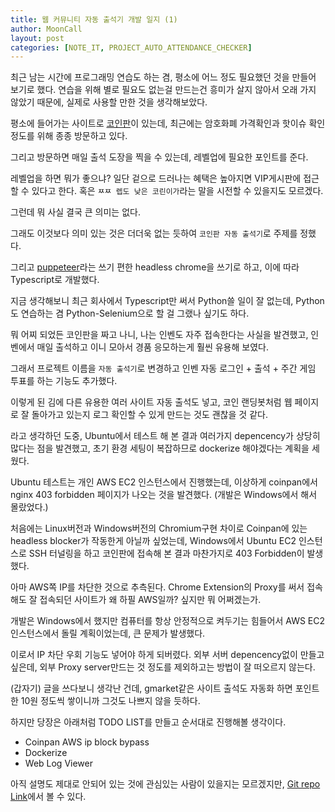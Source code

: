 ```yaml
---
title: 웹 커뮤니티 자동 출석기 개발 일지 (1)
author: MoonCall
layout: post
categories: [NOTE_IT, PROJECT_AUTO_ATTENDANCE_CHECKER]
---
```


최근 남는 시간에 프로그래밍 연습도 하는 겸, 평소에 어느 정도 필요했던 것을 만들어 보기로 했다.
연습을 위해 별로 필요도 없는걸 만드는건 흥미가 살지 않아서 오래 가지 않았기 때문에, 실제로 사용할 만한 것을 생각해보았다.

평소에 들어가는 사이트로 [코인판](https://coinpan.com)이 있는데, 최근에는 암호화폐 가격확인과 핫이슈 확인 정도를 위해 종종 방문하고 있다.

그리고 방문하면 매일 출석 도장을 찍을 수 있는데, 레벨업에 필요한 포인트를 준다.

레벨업을 하면 뭐가 좋으냐? 일단 겉으로 드러나는 혜택은 높아지면 VIP게시판에 접근할 수 있다고 한다. 혹은 `ㅉㅉ 렙도 낮은 코린이가`라는 말을 시전할 수 있을지도 모르겠다.

그런데 뭐 사실 결국 큰 의미는 없다.

그래도 이것보다 의미 있는 것은 더더욱 없는 듯하여 `코인판 자동 출석기`로 주제를 정했다.

그리고 [puppeteer](https://github.com/GoogleChrome/puppeteer)라는 쓰기 편한 headless chrome을 쓰기로 하고, 이에 따라 Typescript로 개발했다.

지금 생각해보니 최근 회사에서 Typescript만 써서 Python쓸 일이 잘 없는데, Python도 연습하는 겸 Python-Selenium으로 할 걸 그랬나 싶기도 하다.

뭐 어찌 되었든 코인판을 짜고 나니, 나는 인벤도 자주 접속한다는 사실을 발견했고, 인벤에서 매일 출석하고 이니 모아서 경품 응모하는게 훨씬 유용해 보였다.

그래서 프로젝트 이름을 `자동 출석기`로 변경하고 인벤 자동 로그인 + 출석 + 주간 게임 투표를 하는 기능도 추가했다.

이렇게 된 김에 다른 유용한 여러 사이트 자동 출석도 넣고, 코인 랜딩봇처럼 웹 페이지로 잘 돌아가고 있는지 로그 확인할 수 있게 만드는 것도 괜찮을 것 같다.

라고 생각하던 도중, Ubuntu에서 테스트 해 본 결과 여러가지 depencency가 상당히 많다는 점을 발견했고, 초기 환경 세팅이 복잡하므로 dockerize 해야겠다는 계획을 세웠다.

Ubuntu 테스트는 개인 AWS EC2 인스턴스에서 진행했는데, 이상하게 coinpan에서 nginx 403 forbidden 페이지가 나오는 것을 발견했다. (개발은 Windows에서 해서 몰랐었다.)

처음에는 Linux버전과 Windows버전의 Chromium구현 차이로 Coinpan에 있는 headless blocker가 작동한게 아닐까 싶었는데, Windows에서 Ubuntu EC2 인스턴스로 SSH 터널링을 하고 코인판에 접속해 본 결과 마찬가지로 403 Forbidden이 발생했다.

아마 AWS쪽 IP를 차단한 것으로 추측된다. Chrome Extension의 Proxy를 써서 접속해도 잘 접속되던 사이트가 왜 하필 AWS일까? 싶지만 뭐 어쩌겠는가.

개발은 Windows에서 했지만 컴퓨터를 항상 안정적으로 켜두기는 힘들어서 AWS EC2 인스턴스에서 돌릴 계획이었는데, 큰 문제가 발생했다.

이로서 IP 차단 우회 기능도 넣어야 하게 되버렸다. 외부 서버 depencency없이 만들고 싶은데, 외부 Proxy server만드는 것 정도를 제외하고는 방법이 잘 떠오르지 않는다.

(갑자기) 글을 쓰다보니 생각난 건데, gmarket같은 사이트 출석도 자동화 하면 포인트 한 10원 정도씩 쌓이니까 그것도 나쁘지 않을 듯하다.

하지만 당장은 아래처럼 TODO LIST를 만들고 순서대로 진행해볼 생각이다.
* Coinpan AWS ip block bypass
* Dockerize
* Web Log Viewer

아직 설명도 제대로 안되어 있는 것에 관심있는 사람이 있을지는 모르겠지만, [Git repo Link](https://github.com/MoonCall/auto-attendance-checker)에서 볼 수 있다.
